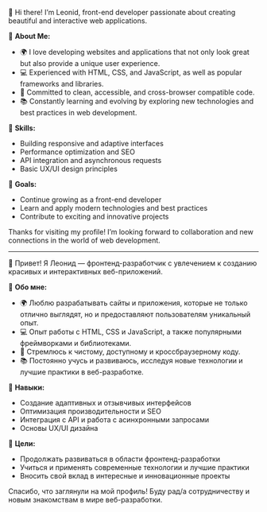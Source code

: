 👋 Hi there! I’m Leonid, front-end developer passionate about creating beautiful and interactive web applications.

🚀 **About Me:**

- 🌍 I love developing websites and applications that not only look great but also provide a unique user experience.
- 💻 Experienced with HTML, CSS, and JavaScript, as well as popular frameworks and libraries.
- 🎨 Committed to clean, accessible, and cross-browser compatible code.
- 📚 Constantly learning and evolving by exploring new technologies and best practices in web development.

🔧 **Skills:**

- Building responsive and adaptive interfaces
- Performance optimization and SEO
- API integration and asynchronous requests
- Basic UX/UI design principles

🎯 **Goals:**

- Continue growing as a front-end developer
- Learn and apply modern technologies and best practices
- Contribute to exciting and innovative projects

Thanks for visiting my profile! I’m looking forward to collaboration and new connections in the world of web development.

---

👋 Привет! Я Леонид —  фронтенд-разработчик с увлечением к созданию красивых и интерактивных веб-приложений.

🚀 **Обо мне:**

- 🌍 Люблю разрабатывать сайты и приложения, которые не только отлично выглядят, но и предоставляют пользователям уникальный опыт.
- 💻 Опыт работы с HTML, CSS и JavaScript, а также популярными фреймворками и библиотеками.
- 🎨 Стремлюсь к чистому, доступному и кроссбраузерному коду.
- 📚 Постоянно учусь и развиваюсь, исследуя новые технологии и лучшие практики в веб-разработке.

🔧 **Навыки:**

- Создание адаптивных и отзывчивых интерфейсов
- Оптимизация производительности и SEO
- Интеграция с API и работа с асинхронными запросами
- Основы UX/UI дизайна

🎯 **Цели:**

- Продолжать развиваться в области фронтенд-разработки
- Учиться и применять современные технологии и лучшие практики
- Вносить свой вклад в интересные и инновационные проекты

Спасибо, что заглянули на мой профиль! Буду рад/а сотрудничеству и новым знакомствам в мире веб-разработки.
